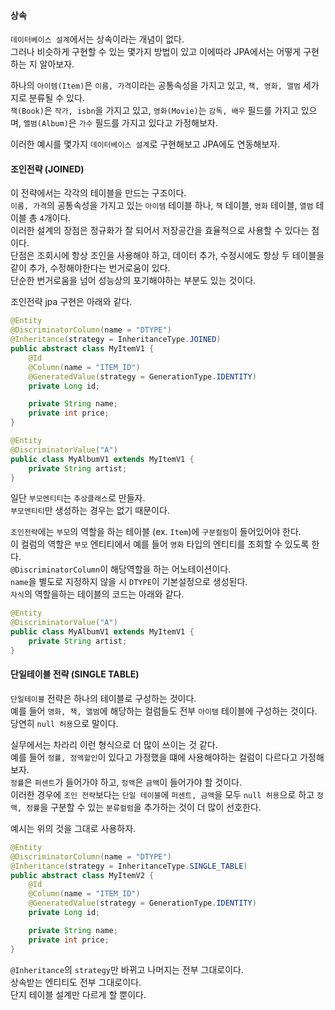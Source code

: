 #### 상속
`데이터베이스 설계`에서는 상속이라는 개념이 없다.  
그러나 비슷하게 구현할 수 있는 몇가지 방법이 있고 이에따라 JPA에서는 어떻게 구현하는 지 알아보자.  

하나의 `아이템(Item)`은 `이름, 가격`이라는 공통속성을 가지고 있고, `책, 영화, 앨범` 세가지로 분류될 수 있다.    
`책(Book)`은 `작가, isbn`을 가지고 있고, `영화(Movie)`는 `감독, 배우` 필드를 가지고 있으며, `앨범(Album)`은 `가수` 필드를 가지고 있다고 가정해보자.  

이러한 예시를 몇가지 `데이터베이스 설계`로 구현해보고 JPA에도 연동해보자.  



#### 조인전략 (JOINED)
이 전략에서는 각각의 테이블을 만드는 구조이다.  
`이름, 가격`의 공통속성을 가지고 있는 `아이템` 테이블 하나, `책` 테이블, `영화` 테이블, `앨범` 테이블 총 `4`개이다.  
이러한 설계의 장점은 정규화가 잘 되어서 저장공간을 효율적으로 사용할 수 있다는 점이다.  
단점은 조회시에 항상 조인을 사용해야 하고, 데이터 추가, 수정시에도 항상 두 테이블을 같이 추가, 수정해야한다는 번거로움이 있다.  
단순한 번거로움을 넘어 성능상의 포기해야하는 부분도 있는 것이다.  

조인전략 jpa 구현은 아래와 같다.

~~~java
@Entity
@DiscriminatorColumn(name = "DTYPE")
@Inheritance(strategy = InheritanceType.JOINED)
public abstract class MyItemV1 {
    @Id
    @Column(name = "ITEM_ID")
    @GeneratedValue(strategy = GenerationType.IDENTITY)
    private Long id;

    private String name;
    private int price;
}

@Entity
@DiscriminatorValue("A")
public class MyAlbumV1 extends MyItemV1 {
    private String artist;
}
~~~

일단 `부모엔티티`는 `추상클래스`로 만들자.  
`부모엔티티`만 생성하는 경우는 없기 때문이다.

`조인전략`에는 `부모`의 역할을 하는 테이블 (ex. `Item`)에 `구분컬럼`이 들어있어야 한다.  
이 컬럼의 역할은 `부모` 엔티티에서 예를 들어 `영화` 타입의 엔티티를 조회할 수 있도록 한다.    
`@DiscriminatorColumn`이 해당역할을 하는 어노테이션이다.  
`name`을 별도로 지정하지 않을 시 `DTYPE`이 기본설정으로 생성된다.  
`자식`의 역할을하는 테이블의 코드는 아래와 같다.

~~~java
@Entity
@DiscriminatorValue("A")
public class MyAlbumV1 extends MyItemV1 {
    private String artist;
}
~~~


#### 단일테이블 전략 (SINGLE TABLE)
`단일테이블` 전략은 하나의 테이블로 구성하는 것이다.  
예를 들어 `영화, 책, 앨범`에 해당하는 컬럼들도 전부 `아이템` 테이블에 구성하는 것이다.  
당연히 `null 허용`으로 말이다.  

실무에서는 차라리 이런 형식으로 더 많이 쓰이는 것 같다.  
예를 들어 `정률, 정액할인`이 있다고 가정했을 떄에 사용해야하는 컬럼이 다르다고 가정해보자.  
`정률`은 `퍼센트`가 들어가야 하고, `정액`은 `금액`이 들어가야 할 것이다.  
이러한 경우에 `조인 전략`보다는 `단일 테이블`에 `퍼센트, 금액`을 모두 `null 허용`으로 하고 `정액, 정률`을 구분할 수 있는 `분류컬럼`을 추가하는 것이 더 많이 선호한다.  

예시는 위의 것을 그대로 사용하자.  

~~~java
@Entity
@DiscriminatorColumn(name = "DTYPE")
@Inheritance(strategy = InheritanceType.SINGLE_TABLE)
public abstract class MyItemV2 {
    @Id
    @Column(name = "ITEM_ID")
    @GeneratedValue(strategy = GenerationType.IDENTITY)
    private Long id;

    private String name;
    private int price;
}
~~~

`@Inheritance`의 `strategy`만 바뀌고 나머지는 전부 그대로이다.  
상속받는 엔티티도 전부 그대로이다.  
단지 테이블 설계만 다르게 할 뿐이다.